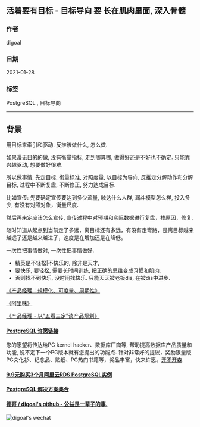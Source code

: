 ## 活着要有目标 - 目标导向 要 长在肌肉里面, 深入骨髓  
  
### 作者  
digoal  
  
### 日期  
2021-01-28  
  
### 标签  
PostgreSQL , 目标导向    
  
----  
  
## 背景  
用目标来牵引和驱动. 反推该做什么, 怎么做.   
  
如果漫无目的的做, 没有衡量指标, 走到哪算哪, 做得好还是不好也不确定. 只能靠兴趣驱动, 想要做好很难.    
  
所以做事情, 先定目标, 衡量标准, 对照度量, 以目标为导向, 反推定分解动作和分解目标, 过程中不断复盘, 不断修正, 努力达成目标.    
  
比如宣传: 先要确定宣传要达到多少流量, 触达什么人群, 漏斗模型怎么样, 投入多少, 有没有对照对象，衡量尺度.    
  
然后再来定应该怎么宣传, 宣传过程中对预期和实际数据进行复盘，找原因，修复.   
  
随时知道从起点到当前走了多远，离目标还有多远，有没有走弯路，是离目标越来越远了还是越来越进了，速度是在增加还是在降低。   
  
  
一次性把事情做对, 一次性把事情做好.  
  
- 精英是不轻松|不快乐的, 除非是天才,   
- 要快乐, 要轻松, 需要长时间训练, 把正确的思维变成习惯和肌肉.   
- 否则找不到快乐, 没时间找快乐. 只能天天被老板dis, 在被dis中进步.   
  
  
[《产品经理：规模化、可度量、周期性》](../202012/20201225_02.md)    
  
[《阿里味》](../197001/20210114_01.md)    
  
[《产品经理 - 以“五看三定”谈产品规划》](../202101/20210128_02.md)    
  
  
#### [PostgreSQL 许愿链接](https://github.com/digoal/blog/issues/76 "269ac3d1c492e938c0191101c7238216")
您的愿望将传达给PG kernel hacker、数据库厂商等, 帮助提高数据库产品质量和功能, 说不定下一个PG版本就有您提出的功能点. 针对非常好的提议，奖励限量版PG文化衫、纪念品、贴纸、PG热门书籍等，奖品丰富，快来许愿。[开不开森](https://github.com/digoal/blog/issues/76 "269ac3d1c492e938c0191101c7238216").  
  
  
#### [9.9元购买3个月阿里云RDS PostgreSQL实例](https://www.aliyun.com/database/postgresqlactivity "57258f76c37864c6e6d23383d05714ea")
  
  
#### [PostgreSQL 解决方案集合](https://yq.aliyun.com/topic/118 "40cff096e9ed7122c512b35d8561d9c8")
  
  
#### [德哥 / digoal's github - 公益是一辈子的事.](https://github.com/digoal/blog/blob/master/README.md "22709685feb7cab07d30f30387f0a9ae")
  
  
![digoal's wechat](../pic/digoal_weixin.jpg "f7ad92eeba24523fd47a6e1a0e691b59")
  
